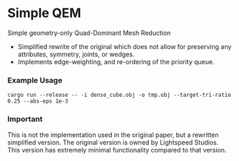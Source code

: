 # Simple QEM

Simple geometry-only Quad-Dominant Mesh Reduction

- Simplified rewrite of the original which does not allow for preserving any attributes,
  symmetry, joints, or wedges.
- Implements edge-weighting, and re-ordering of the priority queue.

### Example Usage

```
cargo run --release -- -i dense_cube.obj -o tmp.obj --target-tri-ratio 0.25 --abs-eps 1e-3
```

### Important

This is not the implementation used in the original paper, but a rewritten simplified version. The
original version is owned by Lightspeed Studios. This version has extremely minimal
functionality compared to that version.
